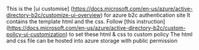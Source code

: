 ﻿This is the [ui customise] (https://docs.microsoft.com/en-us/azure/active-directory-b2c/customize-ui-overview) for azure b2c authentication site
It contains the template html and the css.
Follow [this instruction] (https://docs.microsoft.com/en-us/azure/active-directory-b2c/custom-policy-ui-customization) to set these html & css to custom policy
The html and css file can be hosted into azure storage with public permission